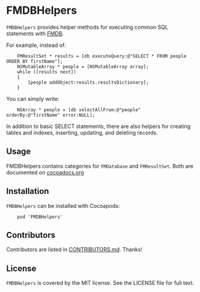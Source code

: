 # FMDBHelpers

`FMDBHelpers` provides helper methods for executing common SQL statements with [FMDB](https://github.com/ccgus/FMDB).

For example, instead of:

		FMResultSet * results = [db executeQuery:@"SELECT * FROM people ORDER BY firstName"];
		NSMutableArray * people = [NSMutableArray array];
		while ([results next])
		{
    		[people addObject:results.resultsDictionary];
		}

You can simply write:
		
		NSArray * people = [db selectAllFrom:@"people" orderBy:@"firstName" error:NULL];

In addition to basic SELECT statements, there are also helpers for creating tables and indexes, inserting, updating, and deleting records.

## Usage

FMDBHelpers contains categories for `FMDatabase` and `FMResultSet`. Both are documented on [cocoadocs.org](http://cocoadocs.org/docsets/FMDBHelpers/)

## Installation

`FMDBHelpers` can be installed with Cocoapods:

		pod 'FMDBHelpers'

## Contributors

Contributors are listed in [CONTRIBUTORS.md](CONTRIBUTORS.md). Thanks!

## License

`FMDBHelpers` is covered by the MIT license. See the LICENSE file for full text.